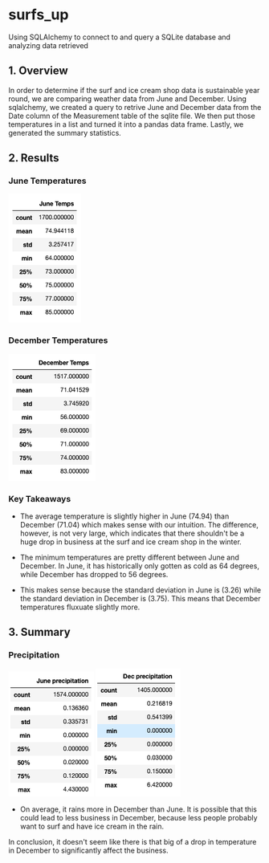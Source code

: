 # surfs_up
Using SQLAlchemy to connect to and query a SQLite database and analyzing data retrieved 

## 1. Overview
In order to determine if the surf and ice cream shop data is sustainable year round, we are comparing weather data from June and December. Using sqlalchemy, we created a query to retrive June and December data from the Date column of the Measurement table of the sqlite file. We then put those temperatures in a list and turned it into a pandas data frame. Lastly, we generated the summary statistics.

## 2. Results
### June Temperatures
![June](Images/June_Temps.png)

### December Temperatures
![Dec](Images/Dec_Temps.png)

### Key Takeaways
- The average temperature is slightly higher in June (74.94) than December (71.04) which makes sense with our intuition. The difference, however, is not very large, which indicates that there shouldn't be a huge drop in business at the surf and ice cream shop in the winter. 

- The minimum temperatures are pretty different between June and December. In June, it has historically only gotten as cold as 64 degrees, while December has dropped to 56 degrees. 

- This makes sense because the standard deviation in June is (3.26) while the standard deviation in December is (3.75). This means that December temperatures fluxuate slightly more. 


## 3. Summary
### Precipitation
![Dec](Images/June_precip.png) ![June](Images/Dec_precip.png)

- On average, it rains more in December than June. It is possible that this could lead to less business in December, because less people probably want to surf and have ice cream in the rain. 

In conclusion, it doesn't seem like there is that big of a drop in temperature in December to significantly affect the business.
